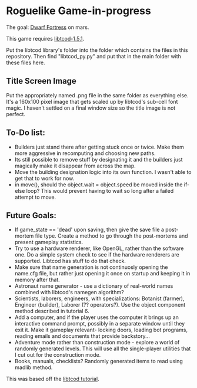 Roguelike Game-in-progress
==========================
The goal: [Dwarf Fortress](http://www.bay12games.com/dwarves) on mars.

This game requires [libtcod-1.5.1](http://roguecentral.org/doryen/libtcod/).

Put the libtcod library's folder into the folder which contains the files in this repository. Then find "libtcod_py.py" 
and put that in the main folder with these files here.

Title Screen Image
------------------
Put the appropriately named .png file in the same folder as everything else. It's a 160x100 pixel image that gets
scaled up by libtcod's sub-cell font magic. I haven't settled on a final window size so the title image is not perfect.

To-Do list:
-----------
* Builders just stand there after getting stuck once or twice. Make them more aggressive in recomputing and choosing
new paths.
* Its still possible to remove stuff by designating it and the builders just magically make it disappear from across 
the map. 
* Move the building designation logic into its own function. I wasn't able to get that to work for now.
* in move(), should the object.wait = object.speed be moved inside the if-else loop? This would prevent having to wait
so long after a failed attempt to move.

Future Goals:
-------------
* If game_state == 'dead' upon saving, then give the save file a post-mortem file type. Create a method to
go through the post-mortems and present gameplay statistics.
* Try to use a hardware renderer, like OpenGL, rather than the software one. Do a simple system check to see
  if the hardware renderers are supported. Libtcod has stuff to do that check.
* Make sure that name generation is not continuosly opening the name.cfg file, but rather just opening it once
  on startup and keeping it in memory after that. 
* Astronaut name generator - use a dictionary of real-world names combined with libtcod's namegen algorithm?
* Scientists, laborers, engineers, with specializations:
  Botanist (farmer), Engineer (builder), Laborer (?? operators?). Use the object component method described in 
  tutorial 6.
* Add a computer, and if the player uses the computer it brings up an interactive command prompt, possibly
  in a separate window until they exit it. Make it gameplay relevant- locking doors, loading bot programs,
  reading emails and documents that provide backstory...
* Adventure mode rather than construction mode - explore a world of randomly generated levels. This will use all
the single-player utilities that I cut out for the construction mode.
* Books, manuals, checklists? Randomly generated items to read using madlib method.

This was based off the [libtcod tutorial](http://www.roguebasin.com/index.php?title=Complete_Roguelike_Tutorial,_using_python%2Blibtcod).
